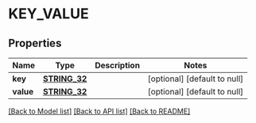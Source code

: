 # KEY_VALUE

## Properties
Name | Type | Description | Notes
------------ | ------------- | ------------- | -------------
**key** | [**STRING_32**](STRING_32.md) |  | [optional] [default to null]
**value** | [**STRING_32**](STRING_32.md) |  | [optional] [default to null]

[[Back to Model list]](../README.md#documentation-for-models) [[Back to API list]](../README.md#documentation-for-api-endpoints) [[Back to README]](../README.md)


